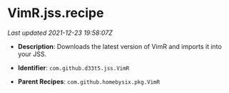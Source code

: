 # VimR.jss.recipe

_Last updated 2021-12-23 19:58:07Z_

- **Description**: Downloads the latest version of VimR and imports it into your JSS.

- **Identifier**: `com.github.d33t5.jss.VimR`

- **Parent Recipes**: `com.github.homebysix.pkg.VimR`